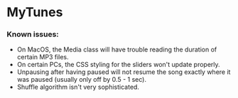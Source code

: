 # MyTunes

### Known issues:
* On MacOS, the Media class will have trouble reading the duration of certain MP3 files.
* On certain PCs, the CSS styling for the sliders won't update properly.
* Unpausing after having paused will not resume the song exactly where it was paused (usually only off by 0.5 - 1 sec).
* Shuffle algorithm isn't very sophisticated.
